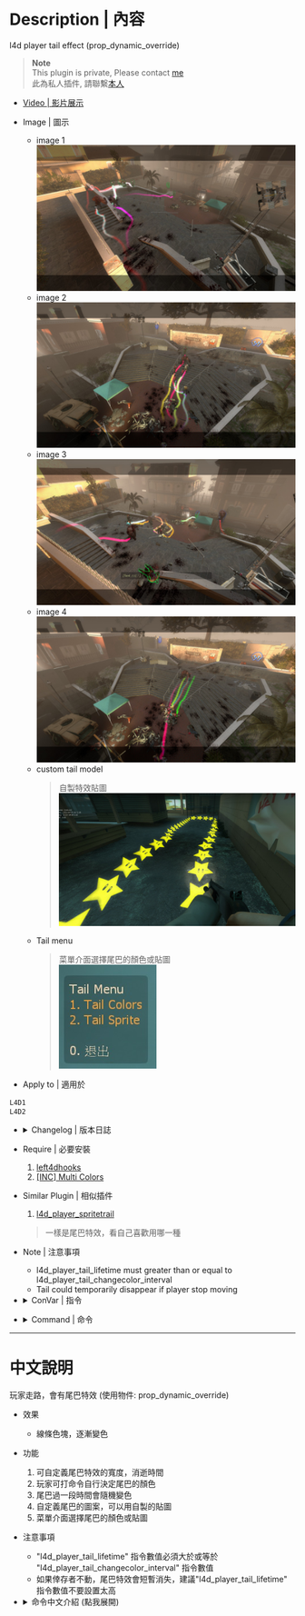# Description | 內容
l4d player tail effect (prop_dynamic_override)

> __Note__ <br/>
This plugin is private, Please contact [me](https://github.com/fbef0102/Game-Private_Plugin#私人插件列表-private-plugins-list)<br/>
此為私人插件, 請聯繫[本人](https://github.com/fbef0102/Game-Private_Plugin#私人插件列表-private-plugins-list)

* [Video | 影片展示](https://youtu.be/VC7-96qwwuo)

* Image | 圖示
	* image 1
	<br/>![l4d_player_tail_1](image/l4d_player_tail_1.jpg)
	* image 2
	<br/>![l4d_player_tail_2](image/l4d_player_tail_2.jpg)
	* image 3
	<br/>![l4d_player_tail_3](image/l4d_player_tail_3.jpg)
	* image 4
	<br/>![l4d_player_tail_4](image/l4d_player_tail_4.jpg)
	* custom tail model
		> 自製特效貼圖
		<br/>![l4d_player_tail_5](image/l4d_player_tail_5.jpg)
	* Tail menu
		> 菜單介面選擇尾巴的顏色或貼圖
		<br/>![l4d_player_tail_6](image/l4d_player_tail_6.jpg)

* Apply to | 適用於
```
L4D1
L4D2
```

* <details><summary>Changelog | 版本日誌</summary>

	* v1.5 (2023-1-22)
		* Fixed client crash: received failure code 6.
		* Fixed missing model.
		* Delete a convar ```l4d_player_tail_sprite_model```

	* v1.4 (2023-1-13)
		* Request by Alfari
		* Add a convar, access flags to open tail menu

	* v1.3
	    * Request by Alfari
		* Add menu to choose color and sprite model
		* Support custom sprite model

	* v1.2
	    * Original Request by 壹梦
</details>

* Require | 必要安裝
	1. [left4dhooks](https://forums.alliedmods.net/showthread.php?t=321696)
	2. [[INC] Multi Colors](https://github.com/fbef0102/L4D1_2-Plugins/releases/tag/Multi-Colors)

* Similar Plugin | 相似插件
	1. [l4d_player_spritetrail](/Plugin_插件/Fun_娛樂/l4d_player_spritetrail)
	> 一樣是尾巴特效，看自己喜歡用哪一種

* Note | 注意事項
	* l4d_player_tail_lifetime must greater than or equal to l4d_player_tail_changecolor_interval
	* Tail could temporarily disappear if player stop moving

* <details><summary>ConVar | 指令</summary>

	* cfg/sourcemod/l4d_player_tail.cfg
		```php
		// Players with these flags have access to have tail effect and use tail command. (Empty = Everyone, -1: Nobody)
		l4d_player_tail_command_access_flag ""

		// If 1, Enable Tail effect for Bot Infected
		l4d_player_tail_bot_infected_enable "1"

		// If 1, Enable Tail effect for Bot Survivor
		l4d_player_tail_bot_survivor_enable "1"

		// Time interval to change tail color to random (0=Don't change color)
		l4d_player_tail_changecolor_interval "4.0"

		// The default tail color. Three values between 0-255 separated by spaces. RGB Color255 - Red Green Blue. [-1 -1 -1: Random]
		l4d_player_tail_color "-1 -1 -1"

		// Transparency of the tail (10-255).
		l4d_player_tail_color_alpha "150"

		// 1=Enable Tail effect for everyone default? [1-Enable/0-Disable]
		l4d_player_tail_default_value "1"

		// The width of the beam when it has full expanded.
		l4d_player_tail_endwidth "1.0"

		// The default attached tail height
		l4d_player_tail_height "5.0"

		// How long the beam is shown. (Tail could temporarily disappear if player stop moving)
		l4d_player_tail_lifetime "5.0"

		// Players with these flags have access to open tail menu. (Empty = Everyone, -1: Nobody)
		l4d_player_tail_menu_access_flag ""

		// If 1, setup small beam sprite in middle of tail
		l4d_player_tail_middle_beam "1"

		// The width of the beam to the beginning.
		l4d_player_tail_startwidth "10.0"
		```
</details>

* <details><summary>Command | 命令</summary>

	* **Toggle the attached tailed. Usage: sm_tail [R G B|off|random|red|green|blue|purple|cyan|orange|white|pink|lime|maroon|teal|yellow|grey]**
		```php
		sm_tail
		sm_tails
		```

	* **Open tail menu**
		```php
		sm_tailmenu
		```
</details>

- - - -
# 中文說明
玩家走路，會有尾巴特效 (使用物件: prop_dynamic_override)

* 效果
	* 線條色塊，逐漸變色

* 功能
	1. 可自定義尾巴特效的寬度，消逝時間
	2. 玩家可打命令自行決定尾巴的顏色
	3. 尾巴過一段時間會隨機變色
	4. 自定義尾巴的圖案，可以用自製的貼圖
	5. 菜單介面選擇尾巴的顏色或貼圖

* 注意事項
	* "l4d_player_tail_lifetime" 指令數值必須大於或等於 "l4d_player_tail_changecolor_interval" 指令數值
	* 如果倖存者不動，尾巴特效會短暫消失，建議"l4d_player_tail_lifetime" 指令數值不要設置太高

* <details><summary>命令中文介紹 (點我展開)</summary>

	* **!tail <顏色名稱或R G B>. 顏色: red, green, blue, purple, orange, yellow, white. 或是 3 個 0-255 RGB之值. 譬如: !tail red 或是 !tail 255 0 0**
		```php
		sm_tail
		sm_tails
		sm_harrypotter
		sm_hy
		```
		
	* **打開尾巴菜單介面**
		```php
		sm_tailmenu
		```
</details>
	

